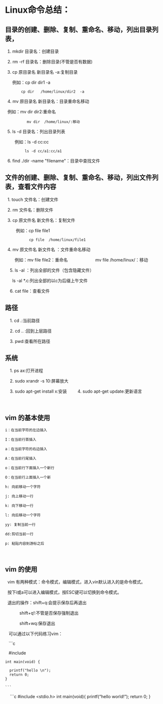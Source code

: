# Linux命令总结：

## 目录的创建、删除、复制、重命名、移动，列出目录列表，

   1.  mkdir 目录名：创建目录
   
   2.  rm -rf 目录名：删除目录(不管是否有数据)
   
   3.  cp 原目录名 新目录名 -a:复制目录
   
          例如：cp dir   dir1  -a
          
               cp dir   /home/linux/dir2  -a
               
   4.  mv 原目录名 新目录名：目录重命名移动
   
   
          例如：mv dir  dir2:重命名
         
              mv dir  /home/linux/:移动
   
   5.  ls -d 目录名：列出目录列表
   
         例如：ls -d cc:cc
        
             ls -d cc/a1:cc/a1
   
    6. find  ./dir  -name  "filename"：目录中查找文件
   
## 文件的创建、删除、复制、重命名、移动，列出文件列表，查看文件内容
 
    1. touch 文件名：创建文件
   
    2. rm 文件名：删除文件
   
    3. cp 原文件名 新文件名：复制文件
   
          例如：cp file file1
          
               cp file  /home/linux/file1
    4. mv 原文件名 新文件名 ：文件重命名移动 
   
         例如：mv file file2：重命名
         
               mv file  /home/linux/：移动
               
     5. ls -al ：列出全部的文件（包含隐藏文件）
    
       ls -al *.c:列出全部的以c为后缀上午文件
        
     6. cat  file：查看文件
     
## 路径

     1. cd .:当前路径
     
     2. cd .. :回到上层路径
     
     3. pwd:查看所在路径
     
## 系统

     1. ps ax:打开进程
     
     2. sudo xrandr -s 10:屏幕放大
     
     3. sudo apt-get install x:安装
     
     4. sudo apt-get update:更新语言
     
     
## vim 的基本使用

    i：在当前字符的左边插入
    
    I：在当前行首插入
    
    a：在当前字符的右边插入
    
    A：在当前行尾插入
    
    o：在当前行下面插入一个新行
    
    O：在当前行上面插入一个新
    
    h: 向前移动一个字符
    
    j: 向上移动一行
    
    k: 向下移动一行
    
    l: 向后移动一个字符
    
    yy: 复制当前一行
    
    dd:剪切当前一行
    
    p: 粘贴内容到游标之后
    
## vim 的使用
   
   vim 有两种模式：命令模式，编辑模式，进入vin默认进入的是命令模式。
   
   按下i或a可以进入编辑模式，按ESC键可以切换到命令模式。
   
   退出的操作：shift+q:会提示保存后再退出
            
             shift+q!:不管是否保存强制退出
             
             shift+wq:保存退出
    
    可以通过以下代码练习vim：
    
    ```c
    
    #include <stdio> 
    
    int main(void) {
      
      printf("hello \n");
      return 0;
    }
    
    ```

    
    ```c
#include <stdio.h>
int main(void){
printf(“hello world!”);
return 0;
}
```





 

